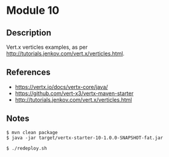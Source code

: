 # Module 10

## Description

Vert.x verticles examples, as per http://tutorials.jenkov.com/vert.x/verticles.html.

## References

* https://vertx.io/docs/vertx-core/java/
* https://github.com/vert-x3/vertx-maven-starter
* http://tutorials.jenkov.com/vert.x/verticles.html

## Notes

```
$ mvn clean package
$ java -jar target/vertx-starter-10-1.0.0-SNAPSHOT-fat.jar
```

```
$ ./redeploy.sh
```
